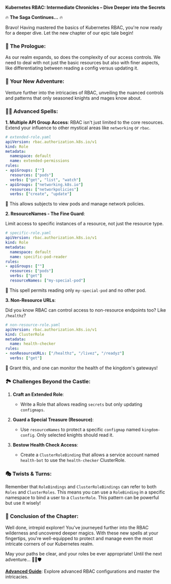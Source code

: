 **Kubernetes RBAC: Intermediate Chronicles – Dive Deeper into the Secrets**

🔥 **The Saga Continues...** 🔥

Bravo! Having mastered the basics of Kubernetes RBAC, you're now ready for a deeper dive. Let the new chapter of our epic tale begin!

### 📜 **The Prologue**:

As our realm expands, so does the complexity of our access controls. We need to deal with not just the basic resources but also with finer aspects, like differentiating between reading a config versus updating it.

### 🌌 **Your New Adventure**:

Venture further into the intricacies of RBAC, unveiling the nuanced controls and patterns that only seasoned knights and mages know about.

### 🧙‍♂️ **Advanced Spells**:

**1. Multiple API Group Access**:
RBAC isn't just limited to the core resources. Extend your influence to other mystical areas like `networking` or `rbac`.

```yaml
# extended-role.yaml
apiVersion: rbac.authorization.k8s.io/v1
kind: Role
metadata:
  namespace: default
  name: extended-permissions
rules:
- apiGroups: [""]
  resources: ["pods"]
  verbs: ["get", "list", "watch"]
- apiGroups: ["networking.k8s.io"]
  resources: ["networkpolicies"]
  verbs: ["create", "update"]
```

📖 This allows subjects to view pods and manage network policies.

**2. ResourceNames - The Fine Guard**:

Limit access to specific instances of a resource, not just the resource type.

```yaml
# specific-role.yaml
apiVersion: rbac.authorization.k8s.io/v1
kind: Role
metadata:
  namespace: default
  name: specific-pod-reader
rules:
- apiGroups: [""]
  resources: ["pods"]
  verbs: ["get"]
  resourceNames: ["my-special-pod"]
```

📖 This spell permits reading only `my-special-pod` and no other pod.

**3. Non-Resource URLs**:

Did you know RBAC can control access to non-resource endpoints too? Like `/healthz`?

```yaml
# non-resource-role.yaml
apiVersion: rbac.authorization.k8s.io/v1
kind: ClusterRole
metadata:
  name: health-checker
rules:
- nonResourceURLs: ["/healthz", "/livez", "/readyz"]
  verbs: ["get"]
```

📖 Grant this, and one can monitor the health of the kingdom's gateways!

### 🏞 **Challenges Beyond the Castle**:

1. **Craft an Extended Role**:
   - Write a Role that allows reading `secrets` but only updating `configmaps`.

2. **Guard a Special Treasure (Resource)**:
   - Use `resourceNames` to protect a specific `configmap` named `kingdom-config`. Only selected knights should read it.

3. **Bestow Health Check Access**:
   - Create a `ClusterRoleBinding` that allows a service account named `health-bot` to use the `health-checker` ClusterRole.

### 🎭 **Twists & Turns**:

Remember that `RoleBindings` and `ClusterRoleBindings` can refer to both `Roles` and `ClusterRoles`. This means you can use a `RoleBinding` in a specific namespace to bind a user to a `ClusterRole`. This pattern can be powerful but use it wisely!

### 🌟 **Conclusion of the Chapter**:

Well done, intrepid explorer! You've journeyed further into the RBAC wilderness and uncovered deeper magics. With these new spells at your fingertips, you're well-equipped to protect and manage even the most intricate corners of our Kubernetes realm.

May your paths be clear, and your roles be ever appropriate! Until the next adventure... 🌌🔮🛡

[**Advanced Guide**](./advanced.md): Explore advanced RBAC configurations and master the intricacies.
